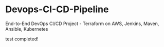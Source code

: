 # Devops-CI-CD-Pipeline
End-to-End DevOps CI/CD Project - Terraform on AWS, Jenkins, Maven, Ansible, Kubernetes


test completed!
